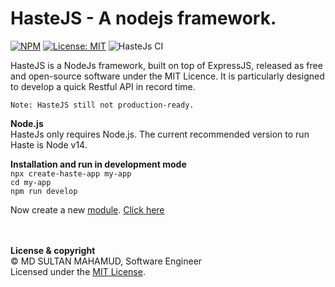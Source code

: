 # **HasteJS - A nodejs framework.**
[![NPM](https://img.shields.io/npm/v/hastejs-cli.svg?style=flat-square)](https://www.npmjs.com/package/hastejs-cli)
[![License: MIT](https://img.shields.io/badge/License-MIT-yellow.svg?style=flat-square)](https://github.com/sultanfendonus/HasteJS/blob/main/LICENSE)
![HasteJs CI](https://github.com/sultanfendonus/HasteJS/workflows/HasteJs%20CI/badge.svg)

HasteJS is a NodeJs framework, built on top of ExpressJS, released as free and open-source software under the MIT Licence. It is particularly designed to develop a quick Restful API in record time.

`Note: HasteJS still not production-ready.`

**Node.js**\
HasteJs only requires Node.js. The current recommended version to run Haste is Node v14.

**Installation and run in development mode**\
`npx create-haste-app my-app`\
`cd my-app`\
`npm run develop`

Now create a new [module](module.md). [Click here](module.md)



\
\
**License & copyright**\
© MD SULTAN MAHAMUD, Software Engineer\
Licensed under the [MIT License](LICENSE).